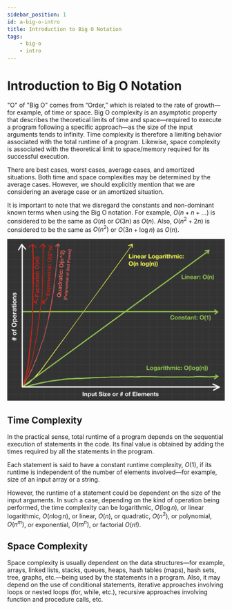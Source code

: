```yaml
---
sidebar_position: 1 
id: a-big-o-intro
title: Introduction to Big O Notation
tags:
    - big-o
    - intro 
---
```


# Introduction to Big O Notation

"O" of "Big O" comes from “Order,” which is related to the rate of growth—for example, of time or space. Big O complexity is an asymptotic property that describes the theoretical limits of time and space—required to execute a program following a specific approach—as the size of the input arguments tends to infinity. Time complexity is therefore a limiting behavior associated with the total runtime of a program. Likewise, space complexity is associated with the theoretical limit to space/memory required for its successful execution.

There are best cases, worst cases, average cases, and amortized situations. Both time and space complexities may be determined by the average cases. However, we should explicitly mention that we are considering an average case or an amortized situation.

It is important to note that we disregard the constants and non-dominant known terms when using the Big O notation. For example, $O(n + n + …)$ is considered to be the same as $O(n)$ or $O(3n)$ as $O(n)$. Also, $O(n^2 + 2n)$ is considered to be the same as $O(n^2)$ or $O(3n + \log{n})$ as $O(n)$.

![Big O Notation](./assets/big-o-figure.jpg)

## Time Complexity

In the practical sense, total runtime of a program depends on the sequential execution of statements in the code. Its final value is obtained by adding the times required by all the statements in the program.

Each statement is said to have a constant runtime complexity, $O(1)$, if its runtime is independent of the number of elements involved—for example, size of an input array or a string.

However, the runtime of a statement could be dependent on the size of the input arguments. In such a case, depending on the kind of operation being performed, the time complexity can be logarithmic, $O(\log{n})$, or linear logarithmic, $O(n \log{n})$, or linear, $O(n)$, or quadratic, $O(n^2)$, or polynomial, $O(n^m)$, or exponential, $O(m^n)$, or factorial $O(n!)$.

## Space Complexity

Space complexity is usually dependent on the data structures—for example, arrays, linked lists, stacks, queues, heaps, hash tables (maps), hash sets, tree, graphs, etc.—being used by the statements in a program. Also, it may depend on the use of conditional statements, iterative approaches involving loops or nested loops (for, while, etc.), recursive approaches involving function and procedure calls, etc.